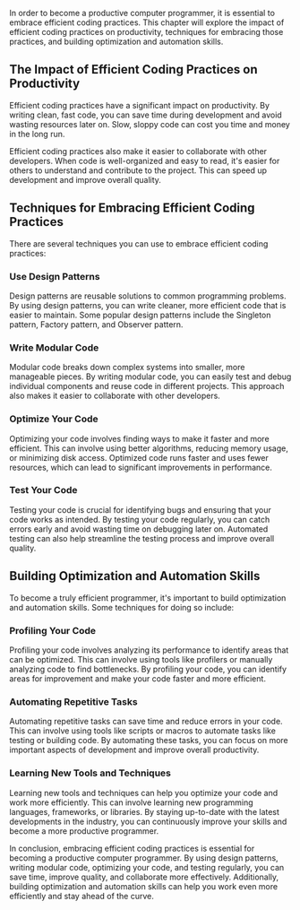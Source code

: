 
In order to become a productive computer programmer, it is essential to embrace efficient coding practices. This chapter will explore the impact of efficient coding practices on productivity, techniques for embracing those practices, and building optimization and automation skills.

The Impact of Efficient Coding Practices on Productivity
--------------------------------------------------------

Efficient coding practices have a significant impact on productivity. By writing clean, fast code, you can save time during development and avoid wasting resources later on. Slow, sloppy code can cost you time and money in the long run.

Efficient coding practices also make it easier to collaborate with other developers. When code is well-organized and easy to read, it's easier for others to understand and contribute to the project. This can speed up development and improve overall quality.

Techniques for Embracing Efficient Coding Practices
---------------------------------------------------

There are several techniques you can use to embrace efficient coding practices:

### Use Design Patterns

Design patterns are reusable solutions to common programming problems. By using design patterns, you can write cleaner, more efficient code that is easier to maintain. Some popular design patterns include the Singleton pattern, Factory pattern, and Observer pattern.

### Write Modular Code

Modular code breaks down complex systems into smaller, more manageable pieces. By writing modular code, you can easily test and debug individual components and reuse code in different projects. This approach also makes it easier to collaborate with other developers.

### Optimize Your Code

Optimizing your code involves finding ways to make it faster and more efficient. This can involve using better algorithms, reducing memory usage, or minimizing disk access. Optimized code runs faster and uses fewer resources, which can lead to significant improvements in performance.

### Test Your Code

Testing your code is crucial for identifying bugs and ensuring that your code works as intended. By testing your code regularly, you can catch errors early and avoid wasting time on debugging later on. Automated testing can also help streamline the testing process and improve overall quality.

Building Optimization and Automation Skills
-------------------------------------------

To become a truly efficient programmer, it's important to build optimization and automation skills. Some techniques for doing so include:

### Profiling Your Code

Profiling your code involves analyzing its performance to identify areas that can be optimized. This can involve using tools like profilers or manually analyzing code to find bottlenecks. By profiling your code, you can identify areas for improvement and make your code faster and more efficient.

### Automating Repetitive Tasks

Automating repetitive tasks can save time and reduce errors in your code. This can involve using tools like scripts or macros to automate tasks like testing or building code. By automating these tasks, you can focus on more important aspects of development and improve overall productivity.

### Learning New Tools and Techniques

Learning new tools and techniques can help you optimize your code and work more efficiently. This can involve learning new programming languages, frameworks, or libraries. By staying up-to-date with the latest developments in the industry, you can continuously improve your skills and become a more productive programmer.

In conclusion, embracing efficient coding practices is essential for becoming a productive computer programmer. By using design patterns, writing modular code, optimizing your code, and testing regularly, you can save time, improve quality, and collaborate more effectively. Additionally, building optimization and automation skills can help you work even more efficiently and stay ahead of the curve.
